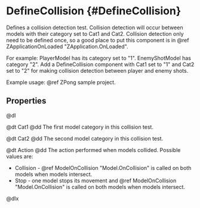 # DefineCollision {#DefineCollision}

Defines a collision detection test. Collision detection will occur between models with their category set to Cat1 and Cat2. Collision detection only need to be defined once, so a good place to put this component is in @ref ZApplicationOnLoaded "ZApplication.OnLoaded".

For example: PlayerModel has its category set to "1". EnemyShotModel has category "2". Add a DefineCollision component with Cat1 set to "1" and Cat2 set to "2" for making collision detection between player and enemy shots.

Example usage: @ref ZPong sample project.

## Properties

@dl

@dt Cat1
@dd The first model category in this collision test.

@dt Cat2
@dd The second model category in this collision test.

@dt Action
@dd The action performed when models collided. Possible values are:

* Collision - @ref ModelOnCollision "Model.OnCollision" is called on both models when models intersect.
* Stop - one model stops its movement and @ref ModelOnCollision "Model.OnCollision" is called on both models when models intersect.

@dlx
